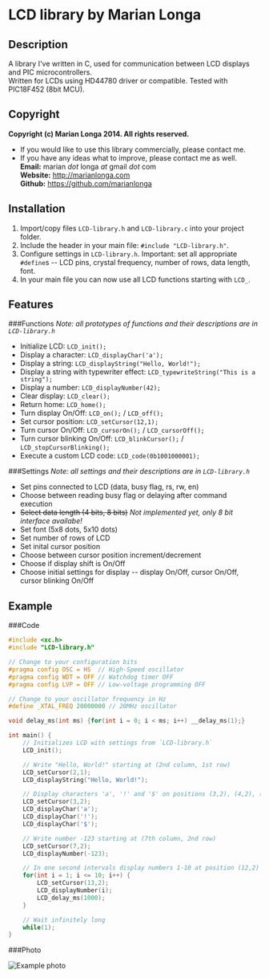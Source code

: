 LCD library by Marian Longa
===========================

Description
-----------
A library I've written in C, used for communication between LCD displays and PIC microcontrollers.  
Written for LCDs using HD44780 driver or compatible. Tested with PIC18F452 (8bit MCU).

Copyright
---------
**Copyright (c) Marian Longa 2014. All rights reserved.**
- If you would like to use this library commercially, please contact me.
- If you have any ideas what to improve, please contact me as well.  
**Email:**   marian _dot_ longa _at_ gmail _dot_ com  
**Website:** http://marianlonga.com  
**Github:**  https://github.com/marianlonga

Installation
------------
1. Import/copy files `LCD-library.h` and `LCD-library.c` into your project folder.
2. Include the header in your main file: `#include "LCD-library.h"`.
3. Configure settings in `LCD-library.h`. Important: set all appropriate `#define`s -- LCD pins, crystal frequency, number of rows, data length, font.
4. In your main file you can now use all LCD functions starting with `LCD_`.

Features
--------

###Functions
_Note: all prototypes of functions and their descriptions are in `LCD-library.h`_
- Initialize LCD: `LCD_init();`
- Display a character: `LCD_displayChar('a');`
- Display a string: `LCD_displayString("Hello, World!");`
- Display a string with typewriter effect: `LCD_typewriteString("This is a string");`
- Display a number: `LCD_displayNumber(42);`
- Clear display: `LCD_clear();`
- Return home: `LCD_home();`
- Turn display On/Off: `LCD_on();` / `LCD_off();`
- Set cursor position: `LCD_setCursor(12,1);`
- Turn cursor On/Off: `LCD_cursorOn();` / `LCD_cursorOff();`
- Turn cursor blinking On/Off: `LCD_blinkCursor();` / `LCD_stopCursorBlinking();`
- Execute a custom LCD code: `LCD_code(0b1001000001);`

###Settings
_Note: all settings and their descriptions are in `LCD-library.h`_
- Set pins connected to LCD (data, busy flag, rs, rw, en)
- Choose between reading busy flag or delaying after command execution
- ~~Select data length (4 bits, 8 bits)~~ _Not implemented yet, only 8 bit interface availabe!_
- Set font (5x8 dots, 5x10 dots)
- Set number of rows of LCD
- Set inital cursor position
- Choose between cursor position increment/decrement
- Choose if display shift is On/Off
- Choose initial settings for display -- display On/Off, cursor On/Off, cursor blinking On/Off

Example
-------

###Code

```c
#include <xc.h>
#include "LCD-library.h"

// Change to your configuration bits
#pragma config OSC = HS  // High-Speed oscillator
#pragma config WDT = OFF // Watchdog timer OFF
#pragma config LVP = OFF // Low-voltage programming OFF

// Change to your oscillator frequency in Hz
#define _XTAL_FREQ 20000000 // 20MHz oscillator

void delay_ms(int ms) {for(int i = 0; i < ms; i++) __delay_ms(1);}

int main() {
    // Initializes LCD with settings from `LCD-library.h`
    LCD_init();

    // Write "Hello, World!" starting at (2nd column, 1st row)
    LCD_setCursor(2,1);
    LCD_displayString("Hello, World!");

    // Display characters 'a', '!' and '$' on positions (3,2), (4,2), (5,2)
    LCD_setCursor(3,2);
    LCD_displayChar('a');
    LCD_displayChar('!');
    LCD_displayChar('$');

    // Write number -123 starting at (7th column, 2nd row)
    LCD_setCursor(7,2);
    LCD_displayNumber(-123);

    // In one second intervals display numbers 1-10 at position (12,2)
    for(int i = 1; i <= 10; i++) {
        LCD_setCursor(13,2);
        LCD_displayNumber(i);
        LCD_delay_ms(1000);
    }

    // Wait infinitely long
    while(1);
}
```

###Photo

![Example photo](https://raw.github.com/marianlonga/LCD-library/master/img/LCD-example.jpg)